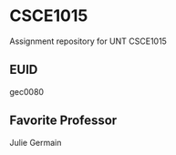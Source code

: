 # CSCE1015
Assignment repository for UNT CSCE1015
## EUID
gec0080
## Favorite Professor
Julie Germain
